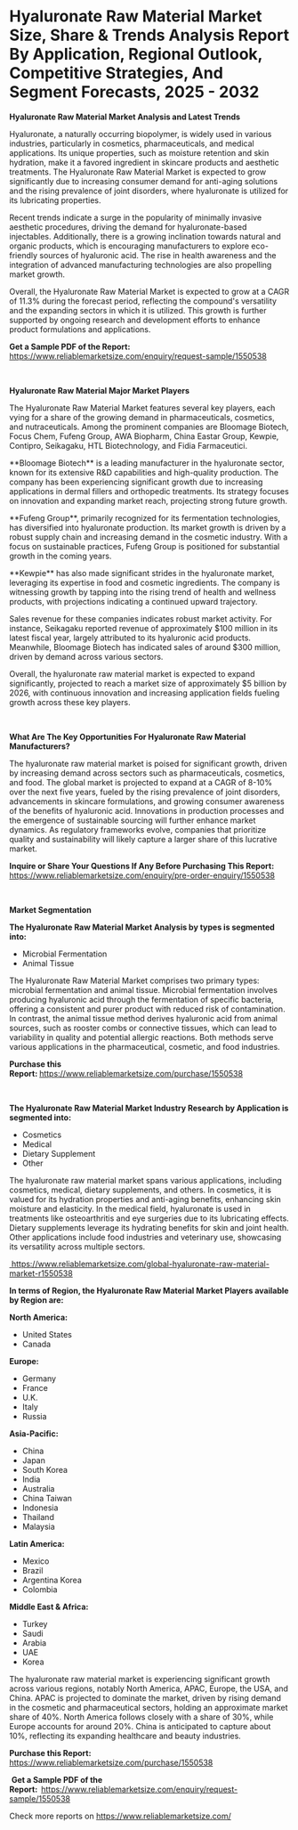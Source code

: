 <p><h1>Hyaluronate Raw Material Market Size, Share & Trends Analysis Report By Application, Regional Outlook, Competitive Strategies, And Segment Forecasts, 2025 - 2032</h1></p><p><strong>Hyaluronate Raw Material Market Analysis and Latest Trends</strong></p>
<p><p>Hyaluronate, a naturally occurring biopolymer, is widely used in various industries, particularly in cosmetics, pharmaceuticals, and medical applications. Its unique properties, such as moisture retention and skin hydration, make it a favored ingredient in skincare products and aesthetic treatments. The Hyaluronate Raw Material Market is expected to grow significantly due to increasing consumer demand for anti-aging solutions and the rising prevalence of joint disorders, where hyaluronate is utilized for its lubricating properties.</p><p>Recent trends indicate a surge in the popularity of minimally invasive aesthetic procedures, driving the demand for hyaluronate-based injectables. Additionally, there is a growing inclination towards natural and organic products, which is encouraging manufacturers to explore eco-friendly sources of hyaluronic acid. The rise in health awareness and the integration of advanced manufacturing technologies are also propelling market growth.</p><p>Overall, the Hyaluronate Raw Material Market is expected to grow at a CAGR of 11.3% during the forecast period, reflecting the compound's versatility and the expanding sectors in which it is utilized. This growth is further supported by ongoing research and development efforts to enhance product formulations and applications.</p></p>
<p><strong>Get a Sample PDF of the Report:&nbsp;</strong> <a href="https://www.reliablemarketsize.com/enquiry/request-sample/1550538?utm_campaign=2733&utm_medium=2&utm_source=Github&utm_content=ia&utm_term=02042025&utm_id=hyaluronate-raw-material">https://www.reliablemarketsize.com/enquiry/request-sample/1550538</a></p>
<p>&nbsp;</p>
<p><strong>Hyaluronate Raw Material Major Market Players</strong></p>
<p><p>The Hyaluronate Raw Material Market features several key players, each vying for a share of the growing demand in pharmaceuticals, cosmetics, and nutraceuticals. Among the prominent companies are Bloomage Biotech, Focus Chem, Fufeng Group, AWA Biopharm, China Eastar Group, Kewpie, Contipro, Seikagaku, HTL Biotechnology, and Fidia Farmaceutici.</p><p>**Bloomage Biotech** is a leading manufacturer in the hyaluronate sector, known for its extensive R&D capabilities and high-quality production. The company has been experiencing significant growth due to increasing applications in dermal fillers and orthopedic treatments. Its strategy focuses on innovation and expanding market reach, projecting strong future growth.</p><p>**Fufeng Group**, primarily recognized for its fermentation technologies, has diversified into hyaluronate production. Its market growth is driven by a robust supply chain and increasing demand in the cosmetic industry. With a focus on sustainable practices, Fufeng Group is positioned for substantial growth in the coming years.</p><p>**Kewpie** has also made significant strides in the hyaluronate market, leveraging its expertise in food and cosmetic ingredients. The company is witnessing growth by tapping into the rising trend of health and wellness products, with projections indicating a continued upward trajectory.</p><p>Sales revenue for these companies indicates robust market activity. For instance, Seikagaku reported revenue of approximately $100 million in its latest fiscal year, largely attributed to its hyaluronic acid products. Meanwhile, Bloomage Biotech has indicated sales of around $300 million, driven by demand across various sectors.</p><p>Overall, the hyaluronate raw material market is expected to expand significantly, projected to reach a market size of approximately $5 billion by 2026, with continuous innovation and increasing application fields fueling growth across these key players.</p></p>
<p>&nbsp;</p>
<p><strong>What Are The Key Opportunities For Hyaluronate Raw Material Manufacturers?</strong></p>
<p><p>The hyaluronate raw material market is poised for significant growth, driven by increasing demand across sectors such as pharmaceuticals, cosmetics, and food. The global market is projected to expand at a CAGR of 8-10% over the next five years, fueled by the rising prevalence of joint disorders, advancements in skincare formulations, and growing consumer awareness of the benefits of hyaluronic acid. Innovations in production processes and the emergence of sustainable sourcing will further enhance market dynamics. As regulatory frameworks evolve, companies that prioritize quality and sustainability will likely capture a larger share of this lucrative market.</p></p>
<p><strong>Inquire or Share Your Questions If Any Before Purchasing This Report:</strong> <a href="https://www.reliablemarketsize.com/enquiry/pre-order-enquiry/1550538?utm_campaign=2733&utm_medium=2&utm_source=Github&utm_content=ia&utm_term=02042025&utm_id=hyaluronate-raw-material">https://www.reliablemarketsize.com/enquiry/pre-order-enquiry/1550538</a></p>
<p>&nbsp;</p>
<p><strong>Market Segmentation</strong></p>
<p><strong>The Hyaluronate Raw Material Market Analysis by types is segmented into:</strong></p>
<p><ul><li>Microbial Fermentation</li><li>Animal Tissue</li></ul></p>
<p><p>The Hyaluronate Raw Material Market comprises two primary types: microbial fermentation and animal tissue. Microbial fermentation involves producing hyaluronic acid through the fermentation of specific bacteria, offering a consistent and purer product with reduced risk of contamination. In contrast, the animal tissue method derives hyaluronic acid from animal sources, such as rooster combs or connective tissues, which can lead to variability in quality and potential allergic reactions. Both methods serve various applications in the pharmaceutical, cosmetic, and food industries.</p></p>
<p><strong>Purchase this Report:&nbsp;</strong><a href="https://www.reliablemarketsize.com/purchase/1550538?utm_campaign=2733&utm_medium=2&utm_source=Github&utm_content=ia&utm_term=02042025&utm_id=hyaluronate-raw-material">https://www.reliablemarketsize.com/purchase/1550538</a></p>
<p>&nbsp;</p>
<p><strong>The Hyaluronate Raw Material Market Industry Research by Application is segmented into:</strong></p>
<p><ul><li>Cosmetics</li><li>Medical</li><li>Dietary Supplement</li><li>Other</li></ul></p>
<p><p>The hyaluronate raw material market spans various applications, including cosmetics, medical, dietary supplements, and others. In cosmetics, it is valued for its hydration properties and anti-aging benefits, enhancing skin moisture and elasticity. In the medical field, hyaluronate is used in treatments like osteoarthritis and eye surgeries due to its lubricating effects. Dietary supplements leverage its hydrating benefits for skin and joint health. Other applications include food industries and veterinary use, showcasing its versatility across multiple sectors.</p></p>
<p><a href="https://www.reliablemarketsize.com/global-hyaluronate-raw-material-market-r1550538?utm_campaign=2733&utm_medium=2&utm_source=Github&utm_content=ia&utm_term=02042025&utm_id=hyaluronate-raw-material">&nbsp;https://www.reliablemarketsize.com/global-hyaluronate-raw-material-market-r1550538</a></p>
<p><strong>In terms of Region, the Hyaluronate Raw Material Market Players available by Region are:</strong></p>
<p>
    <p> <strong> North America: </strong>
        <ul>
            <li>United States</li>
            <li>Canada</li>
        </ul>
        </p> 
    <p> <strong> Europe: </strong>
        <ul>
            <li>Germany</li>
            <li>France</li>
            <li>U.K.</li>
            <li>Italy</li>
            <li>Russia</li>
        </ul>
        </p> 
    <p> <strong> Asia-Pacific: </strong>
        <ul>
            <li>China</li>
            <li>Japan</li>
            <li>South Korea</li>
            <li>India</li>
            <li>Australia</li>
            <li>China Taiwan</li>
            <li>Indonesia</li>
            <li>Thailand</li>
            <li>Malaysia</li>
        </ul>
        </p> 
    <p> <strong> Latin America: </strong>
        <ul>
            <li>Mexico</li>
            <li>Brazil</li>
            <li>Argentina Korea</li>
            <li>Colombia</li>
        </ul>
        </p> 
    <p> <strong> Middle East & Africa: </strong>
        <ul>
            <li>Turkey</li>
            <li>Saudi</li>
            <li>Arabia</li>
            <li>UAE</li>
            <li>Korea</li>
        </ul>
    </p>
    </p>
<p><p>The hyaluronate raw material market is experiencing significant growth across various regions, notably North America, APAC, Europe, the USA, and China. APAC is projected to dominate the market, driven by rising demand in the cosmetic and pharmaceutical sectors, holding an approximate market share of 40%. North America follows closely with a share of 30%, while Europe accounts for around 20%. China is anticipated to capture about 10%, reflecting its expanding healthcare and beauty industries.</p></p>
<p><strong>Purchase this Report: </strong><a href="https://www.reliablemarketsize.com/purchase/1550538?utm_campaign=2733&utm_medium=2&utm_source=Github&utm_content=ia&utm_term=02042025&utm_id=hyaluronate-raw-material">https://www.reliablemarketsize.com/purchase/1550538</a></p>
<p>&nbsp;<strong>Get a Sample PDF of the Report:&nbsp;&nbsp;</strong><a href="https://www.reliablemarketsize.com/enquiry/request-sample/1550538?utm_campaign=2733&utm_medium=2&utm_source=Github&utm_content=ia&utm_term=02042025&utm_id=hyaluronate-raw-material">https://www.reliablemarketsize.com/enquiry/request-sample/1550538</a></p>
<p><strong></strong></p>
<p>Check more reports on <a href="https://www.reliablemarketsize.com/?utm_campaign=2733&utm_medium=2&utm_source=Github&utm_content=ia&utm_term=02042025&utm_id=hyaluronate-raw-material">https://www.reliablemarketsize.com/</a></p>